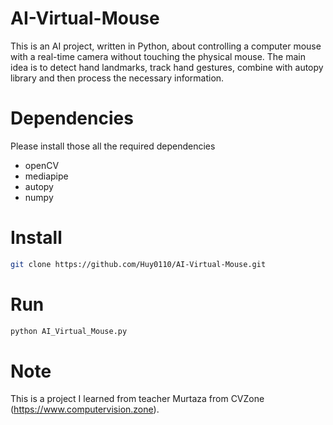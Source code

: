 # AI-Virtual-Mouse

This is an AI project, written in Python, about controlling a computer mouse with a real-time camera without touching the physical mouse. The main idea is to detect hand landmarks, track hand gestures, combine with autopy library and then process the necessary information.

# Dependencies
Please install those all the required dependencies
- openCV
- mediapipe
- autopy
- numpy

# Install
```bash
git clone https://github.com/Huy0110/AI-Virtual-Mouse.git
```
# Run
```python
python AI_Virtual_Mouse.py
```

# Note
This is a project I learned from teacher Murtaza from CVZone (https://www.computervision.zone).

